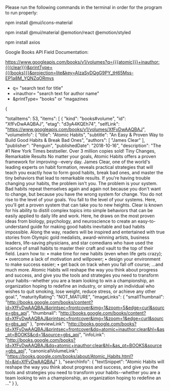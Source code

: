 Please run the following commands in the terminal in order for the program to run properly:

npm install @mui/icons-material

npm install @mui/material @emotion/react @emotion/styled

npm install axios

Google Books API Field Documentation:

https://www.googleapis.com/books/v1/volumes?q={{{atomic}}}+inauthor:{{{clear}}}&printType={{{books}}}&projection=lite&key=AIzaSyDQgG9PY_tH65Mss-EP1a8M_YQNZqORmys

* q= "search text for title"
* +inauthor= "search text for author name"
* &printType= "books" or "magazines


{
  <!-- "kind": "books#volumes", -->
  "totalItems": 53,
  "items": [
    {
      "kind": "books#volume",
      "id": "XfFvDwAAQBAJ",
      "etag": "d3yA4KQEh74",
      "selfLink": "https://www.googleapis.com/books/v1/volumes/XfFvDwAAQBAJ",
      "volumeInfo": {
        "title": "Atomic Habits",
        "subtitle": "An Easy & Proven Way to Build Good Habits & Break Bad Ones",
        "authors": [
          "James Clear"
        ],
        "publisher": "Penguin",
        "publishedDate": "2018-10-16",
        "description": "The #1 New York Times bestseller. Over 3 million copies sold! Tiny Changes, Remarkable Results No matter your goals, Atomic Habits offers a proven framework for improving--every day. James Clear, one of the world's leading experts on habit formation, reveals practical strategies that will teach you exactly how to form good habits, break bad ones, and master the tiny behaviors that lead to remarkable results. If you're having trouble changing your habits, the problem isn't you. The problem is your system. Bad habits repeat themselves again and again not because you don't want to change, but because you have the wrong system for change. You do not rise to the level of your goals. You fall to the level of your systems. Here, you'll get a proven system that can take you to new heights. Clear is known for his ability to distill complex topics into simple behaviors that can be easily applied to daily life and work. Here, he draws on the most proven ideas from biology, psychology, and neuroscience to create an easy-to-understand guide for making good habits inevitable and bad habits impossible. Along the way, readers will be inspired and entertained with true stories from Olympic gold medalists, award-winning artists, business leaders, life-saving physicians, and star comedians who have used the science of small habits to master their craft and vault to the top of their field. Learn how to: • make time for new habits (even when life gets crazy); • overcome a lack of motivation and willpower; • design your environment to make success easier; • get back on track when you fall off course; ...and much more. Atomic Habits will reshape the way you think about progress and success, and give you the tools and strategies you need to transform your habits--whether you are a team looking to win a championship, an organization hoping to redefine an industry, or simply an individual who wishes to quit smoking, lose weight, reduce stress, or achieve any other goal.",
        <!-- "readingModes": {
          "text": false,
          "image": false
        }, -->
        "maturityRating": "NOT_MATURE",
        <!-- "allowAnonLogging": false, -->
        <!-- "contentVersion": "0.9.0.0.preview.0", -->
        <!-- "panelizationSummary": {
          "containsEpubBubbles": false,
          "containsImageBubbles": false
        }, -->
        "imageLinks": {
          "smallThumbnail": "http://books.google.com/books/content?id=XfFvDwAAQBAJ&printsec=frontcover&img=1&zoom=5&edge=curl&source=gbs_api",
          "thumbnail": "http://books.google.com/books/content?id=XfFvDwAAQBAJ&printsec=frontcover&img=1&zoom=1&edge=curl&source=gbs_api"
        },
        "previewLink": "http://books.google.com/books?id=XfFvDwAAQBAJ&printsec=frontcover&dq=atomic+inauthor:clear&hl=&as_pt=BOOKS&cd=1&source=gbs_api",
        "infoLink": "http://books.google.com/books?id=XfFvDwAAQBAJ&dq=atomic+inauthor:clear&hl=&as_pt=BOOKS&source=gbs_api",
        "canonicalVolumeLink": "https://books.google.com/books/about/Atomic_Habits.html?hl=&id=XfFvDwAAQBAJ"
      },
      <!-- "saleInfo": {
        "country": "US"
      },
      "accessInfo": {
        "country": "US",
        "epub": {
          "isAvailable": false
        },
        "pdf": {
          "isAvailable": false
        },
        "accessViewStatus": "SAMPLE"
      }, -->
      "searchInfo": {
        "textSnippet": "Atomic Habits will reshape the way you think about progress and success, and give you the tools and strategies you need to transform your habits--whether you are a team looking to win a championship, an organization hoping to redefine an ..."
      }
    },